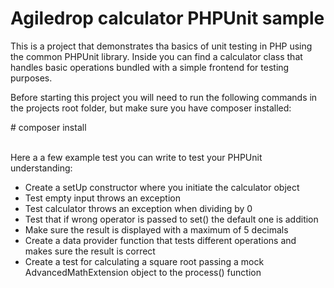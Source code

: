 <h1>Agiledrop calculator PHPUnit sample</h1>
<p>This is a project that demonstrates tha basics of unit testing in PHP using the common PHPUnit library. Inside you can find a calculator class that handles basic operations bundled with a simple frontend for testing purposes.</p>

<p>Before starting this project you will need to run the following commands in the projects root folder, but make sure you have composer installed:</p>
<div># composer install</div>
<br />

<p>Here a a few example test you can write to test your PHPUnit understanding:</p>
<ul>
<li>Create a setUp constructor where you initiate the calculator object</li>
<li>Test empty input throws an exception</li>
<li>Test calculator throws an exception when dividing by 0</li>
<li>Test that if wrong operator is passed to set() the default one is addition</li>
<li>Make sure the result is displayed with a maximum of 5 decimals</li>
<li>Create a data provider function that tests different operations and makes sure the result is correct</li>
<li>Create a test for calculating a square root passing a mock AdvancedMathExtension object to the process() function</li>
</ul>
